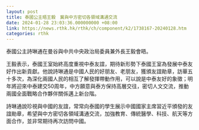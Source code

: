 ```yaml
---
layout: post
title: 泰國公主晤王毅　冀與中方密切各領域溝通交流
date: 2024-01-28 23:03:36.000000000 +08:00
link: https://news.rthk.hk/rthk/ch/component/k2/1738167-20240128.htm
categories: rthk
---
```


泰國公主詩琳通在曼谷與中共中央政治局委員兼外長王毅會晤。

王毅表示，泰國王室始終高度重視中泰友誼，期待新形勢下泰國王室為發展中泰友好作出新貢獻。他說詩琳通是中國人民的好朋友、老朋友，獲頒友誼勛章，訪華五十多次，為深化兩國人民的相互了解發揮帶動作用，可以說是中泰友好的象徵；明年將迎來中泰建交50周年，中方願意與泰方保持高層交往，密切人文交流，推動兩國全面戰略合作夥伴關係邁上新台階。

詩琳通說珍視與中國的友誼，常常向泰國的學生展示中國國家主席習近平頒發的友誼勛章，希望與中方密切各領域溝通交流，加強教育、傳統醫學、科技、航天等方面合作，並非常期待再次訪問中國。
